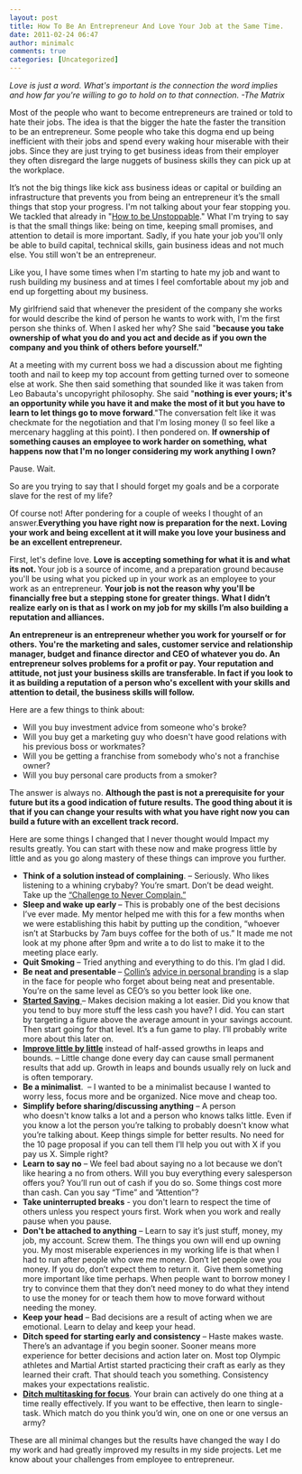 ```yaml
---
layout: post
title: How To Be An Entrepreneur And Love Your Job at the Same Time.
date: 2011-02-24 06:47
author: minimalc
comments: true
categories: [Uncategorized]
---
```

<em>Love is just a word. What's important is the connection the word implies and how far you're willing to go to hold on to that connection. -The Matrix</em>

Most of the people who want to become entrepreneurs are trained or told to hate their jobs. The idea is that the bigger the hate the faster the transition to be an entrepreneur. Some people who take this dogma end up being inefficient with their jobs and spend every waking hour miserable with their jobs. Since they are just trying to get business ideas from their employer they often disregard the large nuggets of business skills they can pick up at the workplace.

It’s not the big things like kick ass business ideas or capital or building an infrastructure that prevents you from being an entrepreneur it’s the small things that stop your progress. I'm not talking about your fear stopping you. We tackled that already in "<a href="http://minimalchanges.com/the-unstoppable-me-fearweakness-difficult-situations-and-what-to-do-about-it/">How to be Unstoppable</a>." What I'm trying to say is that the small things like: being on time, keeping small promises, and attention to detail is more important. Sadly, if you hate your job you'll only be able to build capital, technical skills, gain business ideas and not much else. You still won't be an entrepreneur.

Like you, I have some times when I'm starting to hate my job and want to rush building my business and at times I feel comfortable about my job and end up forgetting about my business.

My girlfriend said that whenever the president of the company she works for would describe the kind of person he wants to work with, I'm the first person she thinks of. When I asked her why? She said "<strong>because you take ownership of what you do and you act and decide as if you own the company and you think of others before yourself."</strong>

At a meeting with my current boss we had a discussion about me fighting tooth and nail to keep my top account from getting turned over to someone else at work. She then said something that sounded like it was taken from Leo Babauta's uncopyright philosophy. She said "<strong>nothing is ever yours; it's an opportunity while you have it and make the most of it but you have to learn to let things go to move forward</strong>."The conversation felt like it was checkmate for the negotiation and that I'm losing money (I so feel like a mercenary haggling at this point). I then pondered on. <strong>If ownership of something causes an employee to work harder on something, what happens now that I'm no longer considering my work anything I own?</strong>

Pause. Wait.

So are you trying to say that I should forget my goals and be a corporate slave for the rest of my life?

Of course not! After pondering for a couple of weeks I thought of an answer.<strong>Everything you have right now is preparation for the next. Loving your work and being excellent at it will make you love your business and be an excellent entrepreneur.</strong>

First, let's define love. <strong>Love is accepting something for what it is and what its not.</strong><strong> </strong>Your job is a source of income, and a preparation ground because you'll be using what you picked up in your work as an employee to your work as an entrepreneur. <strong>Your job is not the reason why you'll be financially free but a stepping stone for greater things.</strong> <strong>What I didn’t realize early on is that as I work on my job for my skills I’m also building a reputation and alliances.</strong>

<strong>
</strong>

<strong>An entrepreneur is an entrepreneur whether you work for yourself or for others. You're the marketing and sales, customer service and relationship manager, budget and finance director and CEO of whatever you do. An entrepreneur solves problems for a profit or pay. Your reputation and attitude, not just your business skills are transferable. In fact if you look to it as building a reputation of a person who's excellent with your skills and attention to detail, the business skills will follow.</strong>

Here are a few things to think about:
<ul>
	<li>Will      you buy investment advice from someone who's broke?</li>
	<li>Will      you buy get a marketing guy who doesn't have good relations with his      previous boss or workmates?</li>
	<li>Will      you be getting a franchise from somebody who's not a franchise owner?</li>
	<li>Will      you buy personal care products from a smoker?</li>
</ul>
The answer is always no. <strong>A</strong><strong>lthough the past is not a prerequisite for your future but its a good indication of future results. The good thing about it is that if you can change your results with what you have right now you can build a future with an excellent track record.</strong>

Here are some things I changed that I never thought would Impact my results greatly. You can start with these now and make progress little by little and as you go along mastery of these things can improve you further.
<ul>
	<li><strong>Think of a solution instead of complaining</strong>. – Seriously. Who likes      listening to a whining crybaby? You’re smart. Don’t be dead weight. Take      up the <a href="http://minimalchanges.com/the-promise-to-never-complain/">“Challenge      to Never Complain.”</a></li>
	<li><strong>Sleep and wake up early</strong><strong> </strong>– This is probably one of the best decisions I’ve      ever made. My mentor helped me with this for a few months when we were      establishing this habit by putting up the condition, “whoever isn’t at      Starbucks by 7am buys coffee for the both of us.” It made me not look at      my phone after 9pm and write a to do list to make it to the meeting place      early.</li>
	<li><strong>Quit Smoking</strong> – Tried anything and everything to do this. I’m glad I did.</li>
	<li><strong>Be      neat and presentable </strong>– <a href="http://exilelifestyle.com/about/">Collin’s</a> <a href="http://ebookling.com/items/personal-branding?ref=38C143Jm">advice      in personal branding</a> is      a slap in the face for people who forget about being neat and presentable.      You’re on the same level as CEO’s so you better look like one.</li>
	<li><a href="http://minimalchanges.com/minimal-changes-that-grows-savings/"><strong>Started Saving</strong> </a>– Makes decision making a lot easier. Did      you know that you tend to buy more stuff the less cash you have? I did.      You can start by targeting a figure above the average amount in your      savings account. Then start going for that level. It’s a fun game to play.      I’ll probably write more about this later on.</li>
	<li><a href="http://minimalchanges.com/the-promise-to-never-complain/"><strong>Improve little by little</strong></a> instead of half-assed growths in      leaps and bounds. – Little change done every day can cause small permanent      results that add up. Growth in leaps and bounds usually rely on luck and      is often temporary.</li>
	<li><strong>Be a minimalist</strong>.  – I wanted to be a      minimalist because I wanted to worry less, focus more and be organized.      Nice move and cheap too.</li>
	<li><strong>Simplify before sharing/discussing anything</strong> – A person who doesn't know talks a lot and a person      who knows talks little. Even if you know a lot the person you’re talking      to probably doesn't know what you’re talking about. Keep things      simple for better results. No need for the 10 page proposal if you can      tell them I’ll help you out with X if you pay us X. Simple right?</li>
	<li><strong>Learn to say no</strong> – We feel bad about saying no a lot because we don’t like hearing      a no from others. Will you buy everything every salesperson offers you?      You’ll run out of cash if you do so. Some things cost more than cash. Can      you say “Time” and ”Attention”?</li>
	<li><strong>Take uninterrupted breaks</strong> - you don't learn to respect the time of others unless you respect      yours first. Work when you work and really pause when you pause.</li>
	<li><strong>Don't be attached to anything</strong> – Learn to say it’s just stuff, money, my job, my account. Screw      them. The things you own will end up owning you. My most miserable      experiences in my working life is that when I had to run after people who      owe me money. Don’t let people owe you money. If you do, don’t expect them      to return it.  Give them something more important like time perhaps.      When people want to borrow money I try to convince them that they don’t      need money to do what they intend to use the money for or teach them how      to move forward without needing the money.</li>
	<li><strong>Keep your head</strong> – Bad decisions are a result of acting when we are emotional.      Learn to delay and keep your head.</li>
	<li><strong>Ditch speed for starting early and consistency</strong> – Haste makes waste. There’s an advantage if you begin sooner.      Sooner means more experience for better decisions and action later on.      Most top Olympic athletes and Martial Artist started practicing their      craft as early as they learned their craft. That should teach you      something. Consistency makes your expectations realistic.</li>
	<li><a href="http://minimalchanges.com/minimal-changes-and-why-i-single-task/"><strong>Ditch multitasking for focus</strong></a>. Your brain      can actively do one thing at a time really effectively. If you want to be      effective, then learn to single-task. Which match do you think you’d win,      one on one or one versus an army?</li>
</ul>
These are all minimal changes but the results have changed the way I do my work and had greatly improved my results in my side projects. Let me know about your challenges from employee to entrepreneur.

